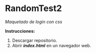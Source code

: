 # RandomTest2

*Maquetado de login con css*

**Instrucciones:**

1. Descargar repositorio.
2. Abrir **_index.html_** en un navegador web.
